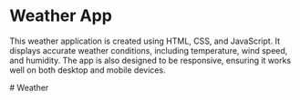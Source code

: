 # Weather App
This weather application is created using HTML, CSS, and JavaScript. It displays accurate weather conditions, including temperature, wind speed, and humidity. The app is also designed to be responsive, ensuring it works well on both desktop and mobile devices.


  
#   W e a t h e r  
 